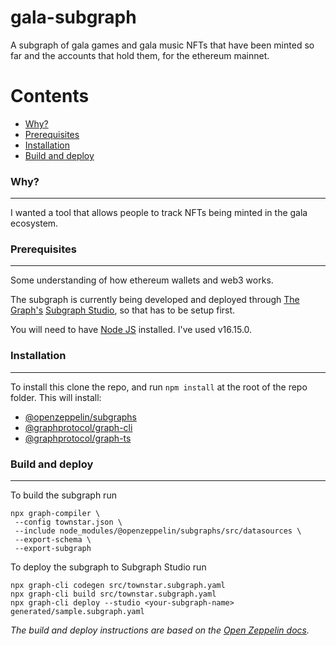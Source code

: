 # gala-subgraph

A subgraph of gala games and gala music NFTs that have been minted so far and the accounts that hold them, for the ethereum mainnet.

Contents
========

 * [Why?](#why)
 * [Prerequisites](#prerequisites)
 * [Installation](#installation)
 * [Build and deploy](#build-and-deploy)
 

 ### Why?
---
 I wanted a tool that allows people to track NFTs being minted in the gala ecosystem. 

 ### Prerequisites
 ---
 Some understanding of how ethereum wallets and web3 works. 

 The subgraph is currently being developed and deployed through [The Graph's](https://thegraph.com) [Subgraph Studio](https://thegraph.com/studio/), so that has to be setup first. 

 You will need to have [Node JS](https://nodejs.org/) installed. I've used v16.15.0.

 ### Installation
 ---
 To install this clone the repo, and run `npm install` at the root of the repo folder. This will install:

 * [@openzeppelin/subgraphs](https://www.npmjs.com/package/@openzeppelin/subgraphs)
 * [@graphprotocol/graph-cli](https://www.npmjs.com/package/@graphprotocol/graph-cli)
 * [@graphprotocol/graph-ts](https://www.npmjs.com/package/@graphprotocol/graph-ts)


 ### Build and deploy
 ---
 To build the subgraph run 

 ```
 npx graph-compiler \
  --config townstar.json \
  --include node_modules/@openzeppelin/subgraphs/src/datasources \
  --export-schema \
  --export-subgraph
  ```
 To deploy the subgraph to Subgraph Studio run
 ```
npx graph-cli codegen src/townstar.subgraph.yaml
npx graph-cli build src/townstar.subgraph.yaml
npx graph-cli deploy --studio <your-subgraph-name> generated/sample.subgraph.yaml
  ```

_The build and deploy instructions are based on the [Open Zeppelin docs](https://docs.openzeppelin.com/subgraphs/0.1.x/generate)._

 